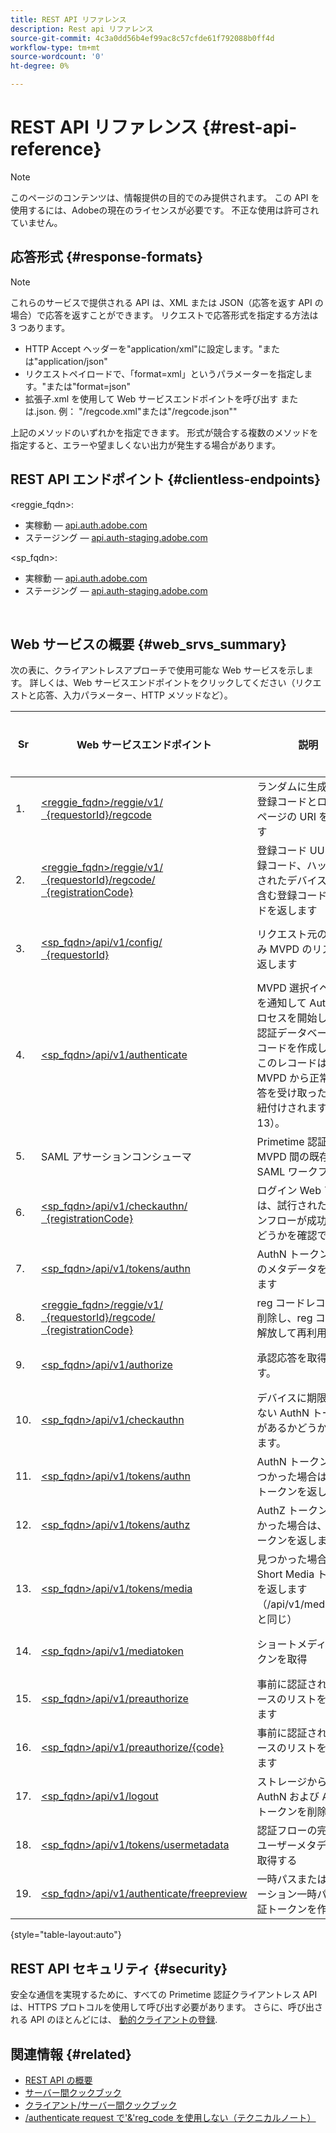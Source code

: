 ```yaml
---
title: REST API リファレンス
description: Rest api リファレンス
source-git-commit: 4c3a0dd56b4ef99ac8c57cfde61f792088b0ff4d
workflow-type: tm+mt
source-wordcount: '0'
ht-degree: 0%

---
```



# REST API リファレンス {#rest-api-reference}

>[!NOTE]
>
>このページのコンテンツは、情報提供の目的でのみ提供されます。 この API を使用するには、Adobeの現在のライセンスが必要です。 不正な使用は許可されていません。

## 応答形式 {#response-formats}


>[!NOTE]
>
> これらのサービスで提供される API は、XML または JSON（応答を返す API の場合）で応答を返すことができます。 リクエストで応答形式を指定する方法は 3 つあります。
>* HTTP Accept ヘッダーを&quot;application/xml&quot;に設定します。</code>&quot;または&quot;application/json</code>&quot;
>* リクエストペイロードで、「format=xml」というパラメーターを指定します。</code>&quot;または&quot;format=json</code>&quot;</li>
>* 拡張子.xml を使用して Web サービスエンドポイントを呼び出す</code> または.json</code>. 例： &quot;/regcode.xml</code>&quot;または&quot;/regcode.json&quot;</code>&quot;
>
>上記のメソッドのいずれかを指定できます。 形式が競合する複数のメソッドを指定すると、エラーや望ましくない出力が発生する場合があります。

## REST API エンドポイント {#clientless-endpoints}

&lt;reggie_fqdn>:

* 実稼動 — [api.auth.adobe.com](http://api.auth.adobe.com/)
* ステージング — [api.auth-staging.adobe.com](http://api.auth-staging.adobe.com/)

&lt;sp_fqdn>:

* 実稼動 — [api.auth.adobe.com](http://api.auth.adobe.com/)
* ステージング — [api.auth-staging.adobe.com](http://api.auth-staging.adobe.com/)

</br>


## Web サービスの概要 {#web_srvs_summary}

次の表に、クライアントレスアプローチで使用可能な Web サービスを示します。 詳しくは、Web サービスエンドポイントをクリックしてください（リクエストと応答、入力パラメーター、HTTP メソッドなど）。


| Sr | Web サービスエンドポイント | 説明 | [診断。  </br>参照](http://tve.helpdocsonline.com/api-reference-v2-test#illustration). | ホスト時刻 | 呼び出し元 |
| --- | --- | --- | --- | --- | --- |
| 1. | [&lt;reggie_fqdn>/reggie/v1/  </br>  {requestorId}/regcode](http://tve.helpdocsonline.com/registration-code-request) | ランダムに生成された登録コードとログインページの URI を返します | 2 | Adobe  </br>Reg Code Service | スマートデバイス |
| 2. | [&lt;reggie_fqdn>/reggie/v1/  </br>  {requestorId}/regcode/  </br>  {registrationCode}](http://tve.helpdocsonline.com/return-registration-record) | 登録コード UUID、登録コード、ハッシュ化されたデバイス ID を含む登録コードレコードを返します | 8 | Adobe  </br>Reg Code Service | Primetime 認証 |
| 3. | [&lt;sp_fqdn>/api/v1/config/  </br>  {requestorId}](http://tve.helpdocsonline.com/provide-mvpd-list) | リクエスト元の設定済み MVPD のリストを返します | 5 | Adobe  </br>Primetime  </br>認証  </br>サービス | ログイン  </br>Web  </br>アプリ |
| 4. | [&lt;sp_fqdn>/api/v1/authenticate](http://tve.helpdocsonline.com/initiate-authentication) | MVPD 選択イベントを通知して AuthN プロセスを開始します。 認証データベースにレコードを作成します。このレコードは、MVPD から正常な応答を受け取ったときに紐付けされます（手順 13）。 | 7 | Adobe  </br>Primetime  </br>認証  </br>サービス | ログイン  </br>Web  </br>アプリ |
| 5. | SAML アサーションコンシューマ | Primetime 認証と MVPD 間の既存の SAML ワークフロー | 13 | Primetime  </br>認証  </br>サービス | Primetime 認証 |
| 6. | [&lt;sp_fqdn>/api/v1/checkauthn/  </br>  {registrationCode}](http://tve.helpdocsonline.com/check-authentication-flow-by-second-screen-web-app) | ログイン Web アプリは、試行されたログインフローが成功したかどうかを確認できます |  | Primetime  </br>認証   </br>サービス | ログイン   </br>Web   </br>アプリ |
| 7. | [&lt;sp_fqdn>/api/v1/tokens/authn](http://tve.helpdocsonline.com/rest-api-retrieve-authentication-token) | AuthN トークン関連のメタデータを取得します | 15 | Primetime  </br>認証  </br>サービス | スマートデバイス |
| 8. | [&lt;reggie_fqdn>/reggie/v1/  </br>  {requestorId}/regcode/  </br>  {registrationCode}](http://tve.helpdocsonline.com/delete-registration-record) | reg コードレコードを削除し、reg コードを解放して再利用します | 16 | Adobe  </br>Reg Code Service | Primetime 認証 |
| 9. | [&lt;sp_fqdn>/api/v1/authorize](http://tve.helpdocsonline.com/initiate-authorization) | 承認応答を取得します。 | 17 | Primetime  </br>認証  </br>サービス | スマートデバイス |
| 10. | [&lt;sp_fqdn>/api/v1/checkauthn](http://tve.helpdocsonline.com/check-authentication-token) | デバイスに期限切れでない AuthN トークンがあるかどうかを示します。 |  | Primetime  </br>認証  </br>サービス | スマートデバイス |
| 11. | [&lt;sp_fqdn>/api/v1/tokens/authn](http://tve.helpdocsonline.com/rest-api-retrieve-authentication-token) | AuthN トークンが見つかった場合は、そのトークンを返します。 |  | Primetime  </br>認証  </br>サービス | スマートデバイス |
| 12. | [&lt;sp_fqdn>/api/v1/tokens/authz](http://tve.helpdocsonline.com/retrieve-authorization-token) | AuthZ トークンが見つかった場合は、そのトークンを返します。 |  | Primetime  </br>認証  </br>サービス | スマートデバイス |
| 13. | [&lt;sp_fqdn>/api/v1/tokens/media](http://tve.helpdocsonline.com/obtain-short-media-token) | 見つかった場合、Short Media トークンを返します（/api/v1/mediatoken と同じ） |  | Primetime  </br>認証  </br>サービス | スマートデバイス |
| 14. | [&lt;sp_fqdn>/api/v1/mediatoken](http://tve.helpdocsonline.com/obtain-short-media-token) | ショートメディアトークンを取得 |  | Primetime  </br>認証  </br>サービス | スマートデバイス |
| 15. | [&lt;sp_fqdn>/api/v1/preauthorize](http://tve.helpdocsonline.com/retrieve-list-of-preauthorized-resources) | 事前に認証されたリソースのリストを取得します |  | Primetime  </br>認証  </br>サービス | スマートデバイス |
| 16. | [&lt;sp_fqdn>/api/v1/preauthorize/{code}](http://tve.helpdocsonline.com/retrieve-list-of-preauthorized-resources-by-way-of-web-app) | 事前に認証されたリソースのリストを取得します |  | Primetime  </br>認証  </br>サービス | Web アプリにログイン |
| 17. | [&lt;sp_fqdn>/api/v1/logout](http://tve.helpdocsonline.com/logout) | ストレージから AuthN および AuthZ トークンを削除 |  | Primetime  </br>認証   </br>サービス | スマートデバイス |
| 18. | [&lt;sp_fqdn>/api/v1/tokens/usermetadata](http://tve.helpdocsonline.com/user-metadata-call) | 認証フローの完了後にユーザーメタデータを取得する | 該当なし | 該当なし | スマートデバイス |
| 19. | [&lt;sp_fqdn>/api/v1/authenticate/freepreview](http://tve.helpdocsonline.com/free-preview-for-temp-pass-and-promotional-temp-pass) | 一時パスまたはプロモーション一時パスの認証トークンを作成する | 該当なし | Primetime  </br>認証  </br>サービス | スマートデバイス |

{style=&quot;table-layout:auto&quot;}

## REST API セキュリティ {#security}

安全な通信を実現するために、すべての Primetime 認証クライアントレス API は、HTTPS プロトコルを使用して呼び出す必要があります。 さらに、呼び出される API のほとんどには、 [動的クライアントの登録](http://tve.helpdocsonline.com/dynamic-client-registration).


## 関連情報 {#related}

* [REST API の概要](http://tve.helpdocsonline.com/reset-api-overview)
* [サーバー間クックブック](http://tve.helpdocsonline.com/server-to-server-cookbook)
* [クライアント/サーバー間クックブック](http://tve.helpdocsonline.com/client-to-server)
* [/authenticate request で&#39;&amp;&#39;reg\_code を使用しない（テクニカルノート）](https://tve.zendesk.com/entries/23648011-Clientless-Avoid-using-reg-code-in-authenticate-request)
